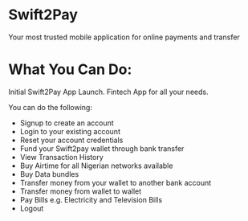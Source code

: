 # Swift2Pay
Your most trusted mobile application for online payments and transfer
# What You Can Do:
Initial Swift2Pay App Launch. 
Fintech App for all your needs.

You can do the following: 
- Signup to create an account
- Login to your existing account
- Reset your account credentials
- Fund your Swift2pay wallet through bank transfer
- View Transaction History
- Buy Airtime for all Nigerian networks available
- Buy Data bundles
- Transfer money from your wallet to another bank account
- Transfer money from wallet to wallet
- Pay Bills e.g. Electricity and Television Bills
- Logout

